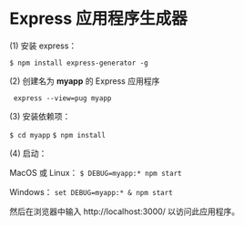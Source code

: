 # Express 应用程序生成器


(1) 安装 express：

```$ npm install express-generator -g```


(2) 创建名为 **myapp** 的 Express 应用程序

``` express --view=pug myapp```

(3) 安装依赖项：

```$ cd myapp```
```$ npm install```

(4) 启动：

MacOS 或 Linux：
```$ DEBUG=myapp:* npm start``` 

Windows： ```set DEBUG=myapp:* & npm start```

然后在浏览器中输入 http://localhost:3000/ 以访问此应用程序。

